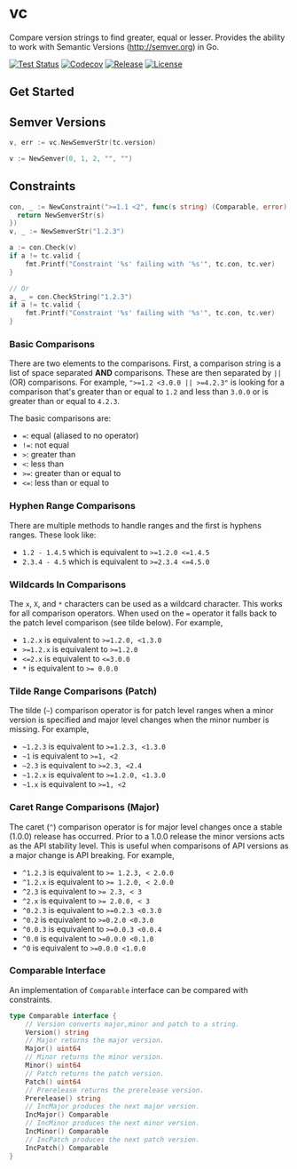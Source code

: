 # vc
Compare version strings to find greater, equal or lesser. Provides the ability to work with Semantic Versions (http://semver.org) in Go.

[![Test Status](https://github.com/shipengqi/vc/actions/workflows/go.yml/badge.svg)](https://github.com/shipengqi/vc/actions/workflows/go.yml)
[![Codecov](https://codecov.io/gh/shipengqi/vc/branch/main/graph/badge.svg?token=SMU4SI304O)](https://codecov.io/gh/shipengqi/vc)
[![Release](https://img.shields.io/github/release/shipengqi/vc.svg)](https://github.com/shipengqi/vc/releases)
[![License](https://img.shields.io/github/license/shipengqi/vc)](https://github.com/shipengqi/vc/blob/main/LICENSE)

## Get Started

## Semver Versions

```go
v, err := vc.NewSemverStr(tc.version)

v := NewSemver(0, 1, 2, "", "")
```

## Constraints

```go
con, _ := NewConstraint(">=1.1 <2", func(s string) (Comparable, error) {
  return NewSemverStr(s)
})
v, _ := NewSemverStr("1.2.3")

a := con.Check(v)
if a != tc.valid {
    fmt.Printf("Constraint '%s' failing with '%s'", tc.con, tc.ver)
}

// Or
a, _ = con.CheckString("1.2.3")
if a != tc.valid {
    fmt.Printf("Constraint '%s' failing with '%s'", tc.con, tc.ver)
}
```

### Basic Comparisons

There are two elements to the comparisons. First, a comparison string is a list
of space separated **AND** comparisons. These are then separated by `||` (OR)
comparisons. For example, `">=1.2 <3.0.0 || >=4.2.3"` is looking for a
comparison that's greater than or equal to `1.2` and less than `3.0.0` or is
greater than or equal to `4.2.3`.

The basic comparisons are:

* `=`: equal (aliased to no operator)
* `!=`: not equal
* `>`: greater than
* `<`: less than
* `>=`: greater than or equal to
* `<=`: less than or equal to

### Hyphen Range Comparisons

There are multiple methods to handle ranges and the first is hyphens ranges.
These look like:

* `1.2 - 1.4.5` which is equivalent to `>=1.2.0 <=1.4.5`
* `2.3.4 - 4.5` which is equivalent to `>=2.3.4 <=4.5.0`

### Wildcards In Comparisons

The `x`, `X`, and `*` characters can be used as a wildcard character. This works
for all comparison operators. When used on the `=` operator it falls
back to the patch level comparison (see tilde below). For example,

* `1.2.x` is equivalent to `>=1.2.0, <1.3.0`
* `>=1.2.x` is equivalent to `>=1.2.0`
* `<=2.x` is equivalent to `<=3.0.0`
* `*` is equivalent to `>= 0.0.0`

### Tilde Range Comparisons (Patch)

The tilde (`~`) comparison operator is for patch level ranges when a minor
version is specified and major level changes when the minor number is missing.
For example,

* `~1.2.3` is equivalent to `>=1.2.3, <1.3.0`
* `~1` is equivalent to `>=1, <2`
* `~2.3` is equivalent to `>=2.3, <2.4`
* `~1.2.x` is equivalent to `>=1.2.0, <1.3.0`
* `~1.x` is equivalent to `>=1, <2`

### Caret Range Comparisons (Major)

The caret (`^`) comparison operator is for major level changes once a stable
(1.0.0) release has occurred. Prior to a 1.0.0 release the minor versions acts
as the API stability level. This is useful when comparisons of API versions as a
major change is API breaking. For example,

* `^1.2.3` is equivalent to `>= 1.2.3, < 2.0.0`
* `^1.2.x` is equivalent to `>= 1.2.0, < 2.0.0`
* `^2.3` is equivalent to `>= 2.3, < 3`
* `^2.x` is equivalent to `>= 2.0.0, < 3`
* `^0.2.3` is equivalent to `>=0.2.3 <0.3.0`
* `^0.2` is equivalent to `>=0.2.0 <0.3.0`
* `^0.0.3` is equivalent to `>=0.0.3 <0.0.4`
* `^0.0` is equivalent to `>=0.0.0 <0.1.0`
* `^0` is equivalent to `>=0.0.0 <1.0.0`

### Comparable Interface

An implementation of `Comparable` interface can be compared with constraints.

```go
type Comparable interface {
	// Version converts major,minor and patch to a string.
	Version() string
	// Major returns the major version.
	Major() uint64
	// Minor returns the minor version.
	Minor() uint64
	// Patch returns the patch version.
	Patch() uint64
	// Prerelease returns the prerelease version.
	Prerelease() string
	// IncMajor produces the next major version.
	IncMajor() Comparable
	// IncMinor produces the next minor version.
	IncMinor() Comparable
	// IncPatch produces the next patch version.
	IncPatch() Comparable
}
```
